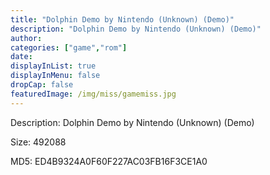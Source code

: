 ```yaml
---
title: "Dolphin Demo by Nintendo (Unknown) (Demo)"
description: "Dolphin Demo by Nintendo (Unknown) (Demo)"
author: 
categories: ["game","rom"]
date: 
displayInList: true
displayInMenu: false
dropCap: false
featuredImage: /img/miss/gamemiss.jpg
---
```


Description: Dolphin Demo by Nintendo (Unknown) (Demo)

Size: 492088

MD5: ED4B9324A0F60F227AC03FB16F3CE1A0

